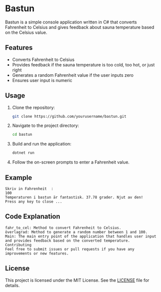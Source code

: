# Bastun

Bastun is a simple console application written in C# that converts Fahrenheit to Celsius and gives feedback about sauna temperature based on the Celsius value.

## Features

- Converts Fahrenheit to Celsius
- Provides feedback if the sauna temperature is too cold, too hot, or just right
- Generates a random Fahrenheit value if the user inputs zero
- Ensures user input is numeric

## Usage

1. Clone the repository:
    ```sh
    git clone https://github.com/yourusername/bastun.git
    ```

2. Navigate to the project directory:
    ```sh
    cd bastun
    ```

3. Build and run the application:
    ```sh
    dotnet run
    ```

4. Follow the on-screen prompts to enter a Fahrenheit value.

## Example

```plaintext
Skriv in Fahrenheit  :
100
Temperaturen i bastun är fantastisk. 37.78 grader. Njut av den!
Press any key to close ...
```

## Code Explanation

```plaintext
fahr_to_cel: Method to convert Fahrenheit to Celsius.
överlagrad: Method to generate a random number between 1 and 100.
Main: The main entry point of the application that handles user input and provides feedback based on the converted temperature.
Contributing
Feel free to submit issues or pull requests if you have any improvements or new features.
```

## License

This project is licensed under the MIT License. See the [LICENSE](#license) file for details.
